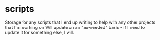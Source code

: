 # scripts

Storage for any scripts that I end up writing to help with any other projects that I'm working on
Will update on an "as-needed" basis - if I need to update it for something else, I will.
